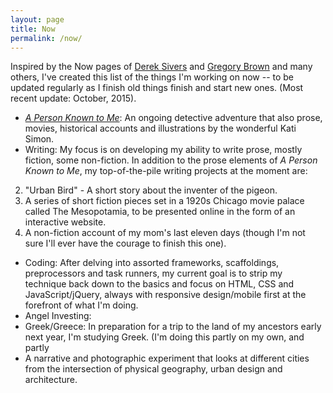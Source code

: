 ```yaml
---
layout: page
title: Now
permalink: /now/
---
```

Inspired by the Now pages of [Derek Sivers](https://sivers.org/nowff) and [Gregory Brown](http://practicingdeveloper.com/now/) and many others, I've created this list of the things I'm working on now -- to be updated regularly as I finish old things finish and start new ones.  (Most recent update: October, 2015).

* [*A Person Known to Me*](http://www.apersonknowntome.com): An ongoing detective adventure that also prose, movies, historical accounts and illustrations by the wonderful Kati Simon.
* Writing: My focus is on developing my ability to write prose, mostly fiction, some non-fiction. In addition to the prose elements of *A Person Known to Me*, my top-of-the-pile writing projects at the moment are:
2. "Urban Bird" - A short story about the inventer of the pigeon.
3. A series of short fiction pieces set in a 1920s Chicago movie palace called The Mesopotamia, to be presented online in the form of an interactive website.
4. A non-fiction account of my mom's last eleven days (though I'm not sure I'll ever have the courage to finish this one).
* Coding: After delving into assorted frameworks, scaffoldings, preprocessors and task runners, my current goal is to strip my technique back down to the basics and focus on HTML, CSS and JavaScript/jQuery, always with responsive design/mobile first at the forefront of what I'm doing.
* Angel Investing: 
* Greek/Greece: In preparation for a trip to the land of my ancestors early next year, I'm studying Greek. (I'm doing this partly on my own, and partly 
* A narrative and photographic experiment that looks at different cities from the intersection of physical geography, urban design and architecture.
